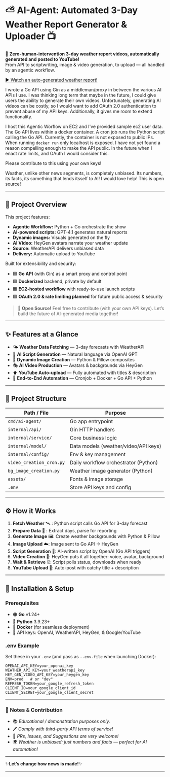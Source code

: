 
# ⛅️ AI-Agent: Automated 3-Day Weather Report Generator & Uploader 📺

🚀 **Zero-human-intervention 3-day weather report videos, automatically generated and posted to YouTube!**  
From API to scriptwriting, image & video generation, to upload — all handled by an agentic workflow.

[▶️ Watch an auto-generated weather report!](https://www.youtube.com/watch?v=4tkDLn0-j4A)

I wrote a Go API using Gin as a middleman/proxy in between the various AI APIs I use. I was thinking long term that maybe in the future, I could give users the ability to generate their own videos. Unfortunately, generating AI videos can be costly, so I would want to add OAuth 2.0 authentication to prevent abuse of my API keys. Additionally, it gives me room to extend functionality.

I host this Agentic Worflow on EC2 and I've provided sample ec2 user data.
The Go API lives within a docker container. A cron job runs the Python script calling the Go API. Currently, the container is not exposed to public IPs. When running `docker run` only localhost is exposed. I have not yet found a reason compelling enough to make the API public. In the future when I enact rate limits, and OAuth I would consider this.

Please contribute to this using your own keys!

Weather, unlike other news segments, is completely unbiased. Its numbers, its facts, its something that lends itsself to AI! I would love help! This is open source!

---

## 🧩 Project Overview

This project features:
- **Agentic Workflow:** Python + Go orchestrate the show
- **AI-powered scripts:** GPT-4.1 generates natural reports
- **Dynamic images:** Visuals generated on the fly
- **AI Video:** HeyGen avatars narrate your weather update
- **Source:** WeatherAPI delivers unbiased data
- **Delivery:** Automatic upload to YouTube

Built for extensibility and security:  
- 🟦 **Go API** (with Gin) as a smart proxy and control point  
- 🟩 **Dockerized** backend, private by default  
- 🟧 **EC2-hosted workflow** with ready-to-use launch scripts  
- 🟪 **OAuth 2.0 & rate limiting planned** for future public access & security

> **🌱 Open Source!** Feel free to contribute (with your own API keys). Let’s build the future of AI-generated media together!

---

## ✨ Features at a Glance

- 🌤️ **Weather Data Fetching** — 3-day forecasts with WeatherAPI  
- 🤖 **AI Script Generation** — Natural language via OpenAI GPT  
- 🎨 **Dynamic Image Creation** — Python & Pillow composites  
- 🎭 **AI Video Production** — Avatars & backgrounds via HeyGen  
- ⬆️ **YouTube Auto-upload** — Fully automated with titles & description  
- 🔄 **End-to-End Automation** — Cronjob + Docker + Go API + Python

---

## 📂 Project Structure

| Path / File                | Purpose                                        |
|----------------------------|------------------------------------------------|
| `cmd/ai-agent/`            | Go app entrypoint                              |
| `internal/api/`            | Gin HTTP handlers                              |
| `internal/service/`        | Core business logic                            |
| `internal/model/`          | Data models (weather/video/API keys)           |
| `internal/config/`         | Env & key management                           |
| `video_creation_cron.py`   | Daily workflow orchestrator (Python)           |
| `bg_image_creation.py`     | Weather image generator (Python)               |
| `assets/`                  | Fonts & image storage                          |
| `.env`                     | Store API keys and config                      |

---

## ⚙️ How it Works

1. **Fetch Weather** 🛰️ : Python script calls Go API for 3-day forecast
2. **Prepare Data** 📅 : Extract days, parse for reporting
3. **Generate Image** 🖼️: Create weather backgrounds with Python & Pillow
4. **Image Upload** ☁️: Image sent to Go API → HeyGen
5. **Script Generation** 📑: AI-written script by OpenAI (Go API triggers)
6. **Video Creation** 🎥: HeyGen puts it all together: voice, avatar, background
7. **Wait & Retrieve** ⏰: Script polls status, downloads when ready
8. **YouTube Upload** 🚀: Auto-post with catchy title + description

---

## 🔧 Installation & Setup

### Prerequisites

- 🟠 **Go** v1.24+
- 🐍 **Python** 3.9.23+
- 🐋 **Docker** (for seamless deployment)
- 🔑 API keys: OpenAI, WeatherAPI, HeyGen, & Google/YouTube

### .env Example

Set these in your `.env` (and pass as `--env-file` when launching Docker):

```dotenv
OPENAI_API_KEY=your_openai_key
WEATHER_API_KEY=your_weatherapi_key
HEY_GEN_VIDEO_API_KEY=your_heygen_key
ENV=prod   # or "dev"
REFRESH_TOKEN=your_google_refresh_token
CLIENT_ID=your_google_client_id
CLIENT_SECRET=your_google_client_secret
```

---

### 🚦 Notes & Contribution

- 📚 *Educational / demonstration purposes only.*
- 🖊️ *Comply with third-party API terms of service!*
- 🤝 *PRs, Issues, and Suggestions are very welcome!*
- 🌍 *Weather is unbiased: just numbers and facts — perfect for AI automation!*

---

✨**Let’s change how news is made!**✨

---